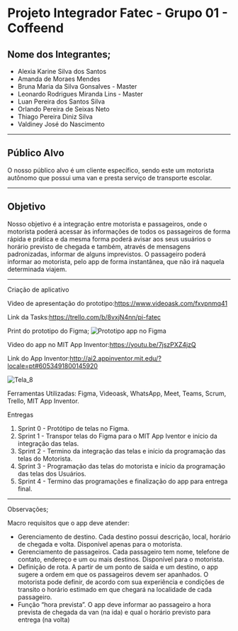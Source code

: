 # __Projeto Integrador Fatec - Grupo 01 - Coffeend__

## __Nome dos Integrantes;__

* Alexia Karine Silva dos Santos
* Amanda de Moraes Mendes
* Bruna Maria da Silva Gonsalves - Master
* Leonardo Rodrigues Miranda Lins - Master
* Luan Pereira dos Santos Silva
* Orlando Pereira de Seixas Neto
* Thiago Pereira Diniz Silva
* Valdiney José do Nascimento
***

## __Público Alvo__

O nosso público alvo é um cliente específico, sendo este um motorista autônomo que possui uma van e presta serviço de transporte escolar.
***
## **Objetivo**

Nosso objetivo é a integração entre motorista e passageiros, onde o motorista poderá acessar às informações de todos os passageiros de forma rápida e prática e da mesma forma poderá avisar aos seus usuários o horário previsto de chegada e também, através de mensagens padronizadas, informar de alguns imprevistos. O passageiro poderá informar ao motorista, pelo app de forma instantânea, que não irá naquela determinada viajem.

***
Criação de aplicativo

Video de apresentação do prototipo:<https://www.videoask.com/fxvpnmq41>

Link da Tasks:<https://trello.com/b/8vxjN4nn/pi-fatec>

Print do prototipo do Figma;
![Prototipo app no Figma](https://user-images.githubusercontent.com/71536881/95781833-fc2e6180-0ca4-11eb-909f-2e9ef1f99272.jpg)

Video do app no MIT App Inventor:<https://youtu.be/7jszPXZ4jzQ>

Link do App Inventor:<http://ai2.appinventor.mit.edu/?locale=pt#6053491800145920>

![Tela_8 ](https://user-images.githubusercontent.com/71536881/96394287-f00c3d80-1197-11eb-9541-7e167fc6474d.jpg)

Ferramentas Utilizadas:
Figma, Videoask, WhatsApp, Meet, Teams, Scrum, Trello, MIT App Inventor.


Entregas

1. Sprint 0 - Protótipo de telas no Figma.
2. Sprint 1 - Transpor telas do Figma para o MIT App Iventor e início da integração das telas.
3. Sprint 2 - Termino da integração das telas e início da programação das telas do Motorista. 
4. Sprint 3 - Programação das telas do motorista e início da programação das telas dos Usuários.
5. Sprint 4 - Termino das programações e finalização do app para entrega final.

***

Observações;

Macro requisitos que o app deve atender:

* Gerenciamento de destino. Cada destino possui descrição, local, horário de chegada e volta. Disponível apenas para o motorista.
* Gerenciamento de passageiros. Cada passageiro tem nome, telefone de contato, endereço e um ou mais destinos. Disponível para o motorista.
* Definição de rota. A partir de um ponto de saída e um destino, o app sugere a ordem em que os passageiros devem ser apanhados. O motorista pode definir, de acordo com sua experiência e condições de transito o horário estimado em que chegará na localidade de cada passageiro.
* Função “hora prevista”. O app deve informar ao passageiro a hora prevista de chegada da van (na ida) e qual o horário previsto para entrega (na volta)

